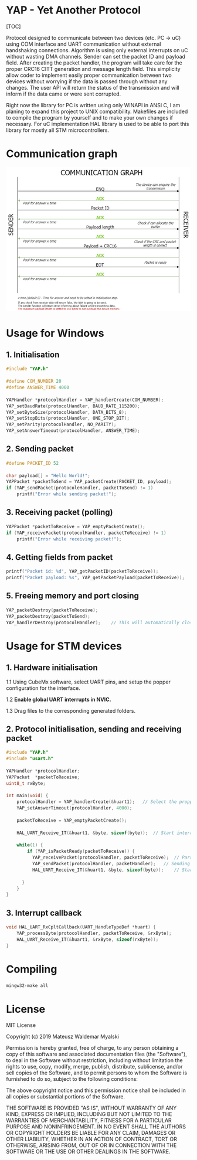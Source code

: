 # YAP - Yet Another Protocol

[TOC]

Protocol designed to communicate between two devices (etc. PC -> uC) using COM interface and UART communication without external handshaking connections. Algorithm is using only external interrupts on uC without wasting DMA channels. Sender can set the packet ID and payload field. After creating the packet handler, the program will take care for the proper CRC16 CITT generation and message length field. This simplicity allow coder to implement easily proper communication between two devices without worrying if the data is passed through without any changes. The user API will return the status of the transmission and will inform if the data came or were sent corrupted. 

Right now the library for PC is written using only WINAPI in ANSI C, I am planing to expand this project to UNIX compatibility. Makefiles are included to compile the program by yourself and to make your own changes if necessary.
For uC implementation HAL library is used to be able to port this library for mostly all STM microcontrollers. 


# Communication graph

![Comminication_diagram](assets/Comminication_diagram.jpg)

# Usage for Windows

## 1. Initialisation

```C
#include "YAP.h"

#define COM_NUMBER 20
#define ANSWER_TIME 4000

YAPHandler *protocolHandler = YAP_handlerCreate(COM_NUMBER);
YAP_setBaudRate(protocolHandler, BAUD_RATE_115200);
YAP_setByteSize(protocolHandler, DATA_BITS_8);
YAP_setStopBits(protocolHandler, ONE_STOP_BIT);
YAP_setParity(protocolHandler, NO_PARITY);
YAP_setAnswerTimeout(protocolHandler, ANSWER_TIME);
```

## 2. Sending packet

```C
#define PACKET_ID 52

char payload[] = "Hello World!";
YAPPacket *packetToSend = YAP_packetCreate(PACKET_ID, payload);
if (YAP_sendPacket(protocoleHandler, packetToSend) != 1)
    printf("Error while sending packet!");
```

## 3. Receiving packet (polling)

```C
YAPPacket *packetToReceive = YAP_emptyPacketCreate();
if (YAP_receivePacket(protocolHandler, packetToReceive) != 1)
    printf("Error while receiving packet!");
```

## 4. Getting fields from packet

```C
printf("Packet id: %d", YAP_getPacketID(packetToReceive));
printf("Packet payload: %s", YAP_getPacketPayload(packetToReceive));
```

## 5. Freeing memory and port closing

```C
YAP_packetDestroy(packetToReceive);
YAP_packetDestroy(packetToSend);
YAP_handlerDestroy(protocolHandler);	// This will automatically close the COM port
```

# Usage for STM devices

## 1. Hardware initialisation

1.1 Using CubeMx software, select UART pins, and setup the popper configuration for the interface. 

1.2 __Enable global UART interrupts in NVIC.__

1.3 Drag files to the corresponding generated folders.

## 2. Protocol initialisation, sending and receiving packet

```C
#include "YAP.h"
#include "usart.h"

YAPHandler *protocolHandler;
YAPPacket  *packetToReceive;
uint8_t rxByte;

int main(void) {
    protocolHandler = YAP_handlerCreate(&huart1);	// Select the propper huart typedef
    YAP_setAnswerTimeout(protocolHandler, 4000);
    
    packetToReceive = YAP_emptyPacketCreate();
    
    HAL_UART_Receive_IT(&huart1, &byte, sizeof(byte));	// Start interrupt for incoming packet
    
    while(1) {
        if (YAP_isPacketReady(packetToReceive)) {
		  YAP_receivePacket(protocolHandler, packetToReceive);	// Parsing received packet
		  YAP_sendPacket(protocolHandler, packetHandler);	// Sending received packet back to the sender
		  HAL_UART_Receive_IT(&huart1, &byte, sizeof(byte));	// Start interrupt for next incoming packet

	  }
    }
}
```

## 3. Interrupt callback

```C
void HAL_UART_RxCpltCallback(UART_HandleTypeDef *huart) {
	YAP_processByte(protocolHandler, packetToReceive, &rxByte);
	HAL_UART_Receive_IT(&huart1, &rxByte, sizeof(rxByte));
}
```

 # Compiling

```bash
mingw32-make all
```



# License

MIT License

Copyright (c) 2019 Mateusz Waldemar Myalski

Permission is hereby granted, free of charge, to any person obtaining a copy
of this software and associated documentation files (the "Software"), to deal 
in the Software without restriction, including without limitation the rights
to use, copy, modify, merge, publish, distribute, sublicense, and/or sell
copies of the Software, and to permit persons to whom the Software is
furnished to do so, subject to the following conditions:

The above copyright notice and this permission notice shall be included in all
copies or substantial portions of the Software.

THE SOFTWARE IS PROVIDED "AS IS", WITHOUT WARRANTY OF ANY KIND, EXPRESS OR 
IMPLIED, INCLUDING BUT NOT LIMITED TO THE WARRANTIES OF MERCHANTABILITY, 
FITNESS FOR A PARTICULAR PURPOSE AND NONINFRINGEMENT. IN NO EVENT SHALL THE AUTHORS OR COPYRIGHT HOLDERS BE LIABLE FOR ANY CLAIM, DAMAGES OR OTHER LIABILITY, WHETHER IN AN ACTION OF CONTRACT, TORT OR OTHERWISE, ARISING FROM, OUT OF OR IN CONNECTION WITH THE SOFTWARE OR THE USE OR OTHER DEALINGS IN THE SOFTWARE.